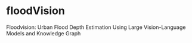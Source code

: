 # floodVision
Floodvision: Urban Flood Depth Estimation Using Large Vision-Language Models and Knowledge Graph
